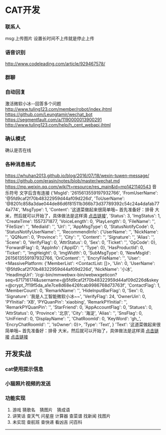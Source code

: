 # CAT开发
### 联系人
msg:上传图片
设置长时间不上传就是停止上传
### 语音识别
http://www.codeleading.com/article/929467578/
### 群聊
### 自动回复
激活微软小冰--回答多个问题
http://www.tuling123.com/member/robot/index.jhtml
https://github.com/Leungtamir/wechat_bot
https://segmentfault.com/a/1190000013900291
http://www.tuling123.com/help/h_cent_webapi.jhtml
### 确认模式
确认是否在线
### 各种消息格式
https://whuhan2013.github.io/blog/2016/07/18/wexin-tuwen-message/
https://github.com/erasin/notes/blob/master/wechat.md
https://mp.weixin.qq.com/wiki?t=resource/res_main&id=mp1421140543
<Music>音乐符号
文字后含有连接
{'MsgId': '2615613559197932766', 'FromUserName': '@5fd9caf2f70b48322959d44af09d226d', 'ToUserName': '@8201c858a3dae044de86d6f81511b366b73d37789392c54c24a4dafab774a774', 'MsgType': 1, 'Content': '这道菜做起来很简单哦~ 首先准备好：排骨 大米，然后就可以开始了，具体做法是这样滴 <a href="https://r.msxiaobing.com/link?url=http%3a%2f%2fhome.meishichina.com%2fwap.php%3fac%3drecipe%26id%3d18244%26fr%3dbingm&ftid=0872982d0fc75b098e244ffa7b6604c2&feid=0872982d0fc75b098e244ffa7b6604c2&spid=mK-hiJouu6heialzBfHSCE3Nj8h9TeAMmUtetGwA">点击链接</a>', 'Status': 3, 'ImgStatus': 1, 'CreateTime': 1557371877, 'VoiceLength': 0, 'PlayLength': 0, 'FileName': '', 'FileSize': '', 'MediaId': '', 'Url': '', 'AppMsgType': 0, 'StatusNotifyCode': 0, 'StatusNotifyUserName': '', 'RecommendInfo': {'UserName': '', 'NickName': '', 'QQNum': 0, 'Province': '', 'City': '', 'Content': '', 'Signature': '', 'Alias': '', 'Scene': 0, 'VerifyFlag': 0, 'AttrStatus': 0, 'Sex': 0, 'Ticket': '', 'OpCode': 0}, 'ForwardFlag': 0, 'AppInfo': {'AppID': '', 'Type': 0}, 'HasProductId': 0, 'Ticket': '', 'ImgHeight': 0, 'ImgWidth': 0, 'SubMsgType': 0, 'NewMsgId': 2615613559197932766, 'OriContent': '', 'EncryFileName': '', 'User': <MassivePlatform: {'MemberList': <ContactList: []>, 'Uin': 0, 'UserName': '@5fd9caf2f70b48322959d44af09d226d', 'NickName': '小冰', 'HeadImgUrl': '/cgi-bin/mmwebwx-bin/webwxgeticon?seq=671716174&username=@5fd9caf2f70b48322959d44af09d226d&skey=@crypt_7f19f5da_a1e7ce8d68e426fcab9986768d73763f', 'ContactFlag': 1, 'MemberCount': 0, 'RemarkName': '', 'HideInputBarFlag': 0, 'Sex': 0, 'Signature': '我是人工智能微软小冰~~', 'VerifyFlag': 24, 'OwnerUin': 0, 'PYInitial': 'XB', 'PYQuanPin': 'xiaobing', 'RemarkPYInitial': '', 'RemarkPYQuanPin': '', 'StarFriend': 0, 'AppAccountFlag': 0, 'Statues': 0, 'AttrStatus': 0, 'Province': '北京', 'City': '海淀', 'Alias': '', 'SnsFlag': 0, 'UniFriend': 0, 'DisplayName': '', 'ChatRoomId': 0, 'KeyWord': 'gh_', 'EncryChatRoomId': '', 'IsOwner': 0}>, 'Type': 'Text', }
'Text': '这道菜做起来很简单哦~ 首先准备好：排骨 大米，然后就可以开始了，具体做法是这样滴 <a href="https://r.msxiaobing.com/link?url=http%3a%2f%2fhome.meishichina.com%2fwap.php%3fac%3drecipe%26id%3d18244%26fr%3dbingm&ftid=0872982d0fc75b098e244ffa7b6604c2&feid=0872982d0fc75b098e244ffa7b6604c2&spid=mK-hiJouu6heialzBfHSCE3Nj8h9TeAMmUtetGwA">点击链接</a> <a href="https://r.msxiaobing.com/link?url=http%3a%2f%2fhome.meishichina.com%2fwap.php%3fac%3drecipe%26id%3d18244%26fr%3dbingm&ftid=0872982d0fc75b098e244ffa7b6604c2&feid=0872982d0fc75b098e244ffa7b6604c2&spid=mK-hiJouu6heialzBfHSCE3sdNj8h9TeAMmUtetGwA">点击链接</a>
## 开发实战
### cat使用提示信息
### 小猫照片视频的发送
### 功能实现
1. 游戏 猜歌名　猜图片　猜成语 
2. 讲笑话 查天气 问星座 计算器 查菜谱 找新闻 找图片
3. 未实现  查航班 查快递  看凶吉 问百科
 ****